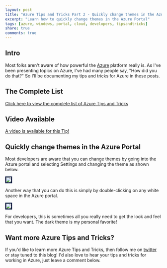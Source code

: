 ```yaml
---
layout: post
title: "Azure Tips and Tricks Part 2 - Quickly change themes in the Azure Portal"
excerpt: "Learn how to quickly change themes in the Azure Portal"
tags: [azure, windows, portal, cloud, developers, tipsandtricks]
share: true
comments: true
---
```


## Intro

Most folks aren't aware of how powerful the [Azure](http://www.azure.com) platform really is. As I've been presenting topics on Azure, I've had many people say, "How did you do that?" So I'll be documenting my tips and tricks for Azure in these posts. 

## The Complete List

[Click here to view the complete list of Azure Tips and Tricks ](https://www.michaelcrump.net/azure-tips-and-tricks-complete-list/)

## Video Available

[A video is available for this Tip!](https://www.youtube.com/watch?v=-ORBFkTMb98&feature=youtu.be)

## Quickly change themes in the Azure Portal

Most developers are aware that you can change themes by going into the Azure portal and selecting Settings and changing the theme as shown below. 

<img style="border:3px solid #021a40" src="/files/azureportalsettings.png">

Another way that you can do this is simply by double-clicking on any white space in the Azure portal.

<img style="border:3px solid #021a40" src="/files/azuretip2.gif">

For developers, this is sometimes all you really need to get the look and feel that you want. The dark theme is my personal favorite!

## Want more Azure Tips and Tricks?

If you'd like to learn more Azure Tips and Tricks, then follow me on [twitter](http://twitter.com/mbcrump) or stay tuned to this blog! I'd also love to hear your tips and tricks for working in Azure, just leave a comment below. 